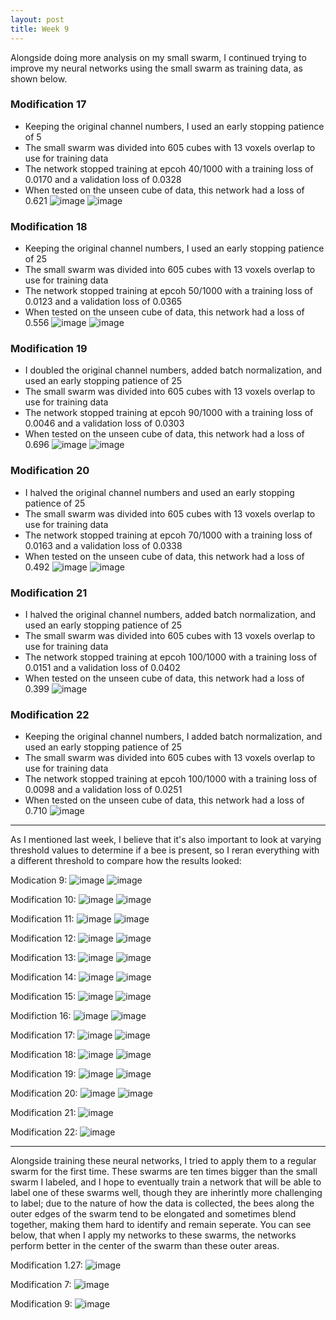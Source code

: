 ```yaml
---
layout: post
title: Week 9
---
```



Alongside doing more analysis on my small swarm, I continued trying to improve my neural networks using the small swarm as training data, as shown below. 

### Modification 17
- Keeping the original channel numbers, I used an early stopping patience of 5
- The small swarm was divided into 605 cubes with 13 voxels overlap to use for training data
- The network stopped training at epcoh 40/1000 with a training loss of 0.0170 and a validation loss of 0.0328
- When tested on the unseen cube of data, this network had a loss of 0.621
![image](https://github.com/user-attachments/assets/5039002a-f5e5-4101-a919-cb749b639722)
![image](https://github.com/user-attachments/assets/24a12a82-b8c6-49f8-aa73-d4fb552eb521)

### Modification 18
- Keeping the original channel numbers, I used an early stopping patience of 25
- The small swarm was divided into 605 cubes with 13 voxels overlap to use for training data
- The network stopped training at epcoh 50/1000 with a training loss of 0.0123 and a validation loss of 0.0365
- When tested on the unseen cube of data, this network had a loss of 0.556
![image](https://github.com/user-attachments/assets/3e35e8bc-a23c-4d5d-8efc-d125606164d7)
![image](https://github.com/user-attachments/assets/6f78cfc4-58fc-4666-8397-8da36864e2c5)

### Modification 19
- I doubled the original channel numbers, added batch normalization, and used an early stopping patience of 25
- The small swarm was divided into 605 cubes with 13 voxels overlap to use for training data
- The network stopped training at epcoh 90/1000 with a training loss of 0.0046 and a validation loss of 0.0303
- When tested on the unseen cube of data, this network had a loss of 0.696
![image](https://github.com/user-attachments/assets/f22164ab-2b83-4182-bf67-73722b6e3232)
![image](https://github.com/user-attachments/assets/0973ffe2-3116-45e8-9956-af8c1bdacca6)

### Modification 20
- I halved the original channel numbers and used an early stopping patience of 25
- The small swarm was divided into 605 cubes with 13 voxels overlap to use for training data
- The network stopped training at epcoh 70/1000 with a training loss of 0.0163 and a validation loss of 0.0338
- When tested on the unseen cube of data, this network had a loss of 0.492
![image](https://github.com/user-attachments/assets/1c46ac8a-d656-4c25-8457-b1d78f44fc2a)
![image](https://github.com/user-attachments/assets/1d18bf46-928b-4488-a42b-c5a595d339cd)

### Modification 21
- I halved the original channel numbers, added batch normalization, and used an early stopping patience of 25
- The small swarm was divided into 605 cubes with 13 voxels overlap to use for training data
- The network stopped training at epcoh 100/1000 with a training loss of 0.0151 and a validation loss of 0.0402
- When tested on the unseen cube of data, this network had a loss of 0.399
![image](https://github.com/user-attachments/assets/288b163b-6b4a-4492-a1fa-834df1427fbd)

### Modification 22
- Keeping the original channel numbers, I added batch normalization, and used an early stopping patience of 25
- The small swarm was divided into 605 cubes with 13 voxels overlap to use for training data
- The network stopped training at epcoh 100/1000 with a training loss of 0.0098 and a validation loss of 0.0251
- When tested on the unseen cube of data, this network had a loss of 0.710
![image](https://github.com/user-attachments/assets/9fa30bd5-80ed-4080-ac3f-3ac3cab88647)


-----------------------------------------------------------------------------------------------------------------------------------------------

As I mentioned last week, I believe that it's also important to look at varying threshold values to determine if a bee is present, so I reran everything with a different threshold to compare how the results looked:

Modication 9:
![image](https://github.com/user-attachments/assets/32ca4366-695a-431c-9d97-b3f8e6fe9ebd)
![image](https://github.com/user-attachments/assets/9c913bd2-8c8e-4cfc-9931-25fc10bc2ebe)

Modification 10:
![image](https://github.com/user-attachments/assets/bd9c0ab1-64a1-44a0-89c4-c9c0aacfd1da)
![image](https://github.com/user-attachments/assets/10c5024e-785b-4f16-9bf6-a6f1eb4bb8de)

Modification 11:
![image](https://github.com/user-attachments/assets/a4a6771f-ded5-4019-b0c5-5fc56348adae)
![image](https://github.com/user-attachments/assets/350cc8bc-566d-491a-93d7-c63e4cd99932)

Modification 12:
![image](https://github.com/user-attachments/assets/b6236f60-0fa7-4c33-b924-98ecb129db0f)
![image](https://github.com/user-attachments/assets/80ccefca-48b7-4a38-bf8c-e0b3001639bf)

Modification 13:
![image](https://github.com/user-attachments/assets/c139640c-e2c8-4b1b-b338-15debce1957c)
![image](https://github.com/user-attachments/assets/e6ca3c10-c6dd-475b-9b0f-de38d832ebdb)

Modification 14:
![image](https://github.com/user-attachments/assets/ab445095-1cfa-4b6c-b979-efdd3856105d)
![image](https://github.com/user-attachments/assets/2595cf21-8653-482f-9e82-7e39db45b24d)

Modification 15:
![image](https://github.com/user-attachments/assets/d9e0d991-78e2-4ede-88bc-21a331314cb5)
![image](https://github.com/user-attachments/assets/6a04a142-b39c-420b-9c47-a6a8df064822)

Modifiction 16:
![image](https://github.com/user-attachments/assets/f3f89b45-efb6-44a3-ba77-754f3d291532)
![image](https://github.com/user-attachments/assets/f7747416-1f17-4e70-9df7-f74da402bd8d)

Modification 17:
![image](https://github.com/user-attachments/assets/dd595a5c-ee4d-43cc-8c29-8ffea8d7c049)
![image](https://github.com/user-attachments/assets/fda29336-1f7c-4dc2-af93-13ee14a3a38b)

Modification 18:
![image](https://github.com/user-attachments/assets/be037261-3723-486a-ba2a-ed5d2d4cba71)
![image](https://github.com/user-attachments/assets/78333989-443d-4d5e-b8d6-536bedc35a41)

Modification 19:
![image](https://github.com/user-attachments/assets/20fdd2a2-d837-4536-89ea-766f62ca0c1e)
![image](https://github.com/user-attachments/assets/14e0befd-f6fb-4ab5-84f9-ae29b16aba98)

Modification 20:
![image](https://github.com/user-attachments/assets/39a12034-3f04-4511-84a6-51ec4c2f24c2)
![image](https://github.com/user-attachments/assets/39c9ee72-e328-4630-91d2-392e0ba84e05)

Modification 21:
![image](https://github.com/user-attachments/assets/a4f96620-313b-4532-86f8-d9a11a8765be)

Modification 22:
![image](https://github.com/user-attachments/assets/3cb4f11b-76ec-4e98-a1f9-03b670c99f69)

-----------------------------------------------------------------------------------------------------------------------------------------------

Alongside training these neural networks, I tried to apply them to a regular swarm for the first time. These swarms are ten times bigger than the small swarm I labeled, and I hope to eventually train a network that will be able to label one of these swarms well, though they are inherintly more challenging to label; due to the nature of how the data is collected, the bees along the outer edges of the swarm tend to be elongated and sometimes blend together, making them hard to identify and remain seperate. You can see below, that when I apply my networks to these swarms, the networks perform better in the center of the swarm than these outer areas. 

Modification 1.27:
![image](https://github.com/user-attachments/assets/1e2d4878-01ec-48c1-a608-f08d2f081379)

Modification 7:
![image](https://github.com/user-attachments/assets/da029703-c398-42dc-b136-915fdb164bf0)

Modification 9:
![image](https://github.com/user-attachments/assets/3d951955-3007-49ec-8787-c0ff7356c7ed)



